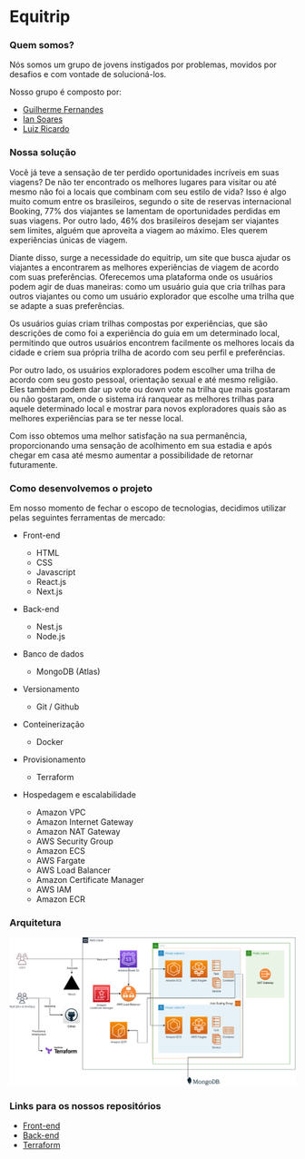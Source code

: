 # Equitrip

### Quem somos?

Nós somos um grupo de jovens instigados por problemas, movidos por desafios e com vontade de solucioná-los. 

Nosso grupo é composto por:

- [Guilherme Fernandes](https://github.com/GuilhermeFernandes01)
- [Ian Soares](https://github.com/ian-soares)
- [Luiz Ricardo](https://github.com/lurickardo)

### Nossa solução

Você já teve a sensação de ter perdido oportunidades incríveis em suas viagens? De não ter encontrado os melhores lugares para visitar ou até mesmo não foi a locais que combinam com seu estilo de vida? Isso é algo muito comum entre os brasileiros, segundo o site de reservas internacional Booking, 77% dos viajantes se lamentam de oportunidades perdidas em suas viagens. Por outro lado, 46% dos brasileiros desejam ser viajantes sem limites, alguém que aproveita a viagem ao máximo. Eles querem experiências únicas de viagem.

Diante disso, surge a necessidade do equitrip, um site que busca ajudar os viajantes a encontrarem as melhores experiências de viagem de acordo com suas preferências. Oferecemos uma plataforma onde os usuários podem agir de duas maneiras: como um usuário guia que cria trilhas para outros viajantes ou como um usuário explorador que escolhe uma trilha que se adapte a suas preferências.

Os usuários guias criam trilhas compostas por experiências, que são descrições de como foi a experiência do guia em um determinado local, permitindo que outros usuários encontrem facilmente os melhores locais da cidade e criem sua própria trilha de acordo com seu perfil e preferências.

Por outro lado, os usuários exploradores podem escolher uma trilha de acordo com seu gosto pessoal, orientação sexual e até mesmo religião. Eles também podem dar up vote ou down vote na trilha que mais gostaram ou não gostaram, onde o sistema irá ranquear as melhores trilhas para aquele determinado local e mostrar para novos exploradores quais são as melhores experiências para se ter nesse local.

Com isso obtemos uma melhor satisfação na sua permanência, proporcionando uma sensação de acolhimento em sua estadia e após chegar em casa até mesmo aumentar a possibilidade de retornar futuramente.

### Como desenvolvemos o projeto

Em nosso momento de fechar o escopo de tecnologias, decidimos utilizar pelas seguintes ferramentas de mercado:

- Front-end
    - HTML
    - CSS
    - Javascript
    - React.js
    - Next.js

- Back-end
    - Nest.js
    - Node.js

- Banco de dados
    - MongoDB (Atlas)

- Versionamento 
    - Git / Github

- Conteinerização
    - Docker

- Provisionamento
    - Terraform

- Hospedagem e escalabilidade
    - Amazon VPC
    - Amazon Internet Gateway
    - Amazon NAT Gateway
    - AWS Security Group
    - Amazon ECS 
    - AWS Fargate
    - AWS Load Balancer
    - Amazon Certificate Manager
    - AWS IAM
    - Amazon ECR 

### Arquitetura 

![Equitrip Infrastructure](./equitrip_architecture.png)

### Links para os nossos repositórios

- [Front-end](https://github.com/copasturHackaton/equitrip-web)
- [Back-end](https://github.com/copasturHackaton/equitrip)
- [Terraform](https://github.com/copasturHackaton/aws-infrastructure-terraform)